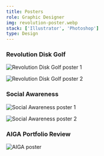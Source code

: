 ```yaml
---
title: Posters
role: Graphic Designer
img: revolution-poster.webp
stack: ['Illustrator', 'Photoshop']
type: Design
---
```


### Revolution Disk Golf

<!-- Row -->

<div class="sm:my-48 sm:grid sm:grid-cols-2 sm:gap-24">

<div>

![Revolution Disk Golf poster 1](https://storage.googleapis.com/michaelm.appspot.com/college-designs/revolution-poster-1.webp)

</div>

<div>

![Revolution Disk Golf poster 2](https://storage.googleapis.com/michaelm.appspot.com/college-designs/revolution-poster-2.webp)

</div>

</div>

### Social Awareness

<!-- Row -->

<div class="sm:my-48 sm:grid sm:grid-cols-2 sm:gap-24">

<div>

![Social Awareness poster 1](https://storage.googleapis.com/michaelm.appspot.com/college-designs/social-awareness-poster-1.webp)

</div>

<div>

![Social Awareness poster 2](https://storage.googleapis.com/michaelm.appspot.com/college-designs/social-awareness-poster-2.webp)

</div>

</div>

### AIGA Portfolio Review

<!-- Row -->

<div class="sm:my-48 sm:grid sm:grid-cols-2 sm:gap-24">

<div>

![AIGA poster](https://storage.googleapis.com/michaelm.appspot.com/college-designs/aiga-poster.webp)

</div>

</div>
